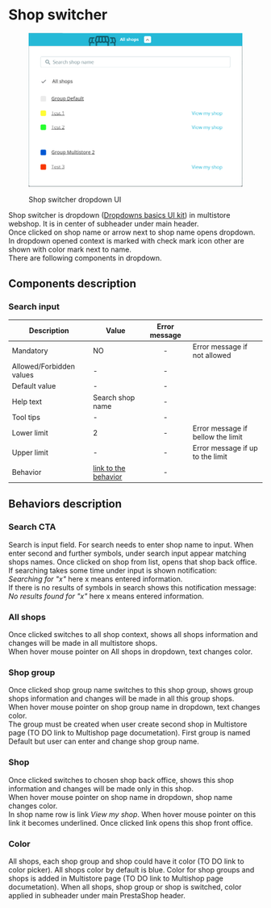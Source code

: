 # Shop switcher

<figure><img src="../../../.gitbook/assets/image (4) (1) (1) (1).png" alt=""><figcaption><p>Shop switcher dropdown UI</p></figcaption></figure>

Shop switcher is dropdown ([Dropdowns basics UI kit](https://build.prestashop-project.org/prestashop-ui-kit/?path=/story/dropdowns--basics)) in multistore webshop. It is in center of subheader under main header. \
Once clicked on shop name or arrow next to shop name opens dropdown. In dropdown opened context is marked with check mark icon other are shown with color mark next to name. \
There are following components in dropdown.

## Components description

### Search input

<table><thead><tr><th>Description</th><th>Value</th><th align="center">Error message</th><th data-hidden></th></tr></thead><tbody><tr><td>Mandatory</td><td>NO</td><td align="center">-</td><td>Error message if not allowed</td></tr><tr><td>Allowed/Forbidden values</td><td>                    -</td><td align="center">-</td><td></td></tr><tr><td>Default value</td><td>                    -</td><td align="center">-</td><td></td></tr><tr><td>Help text</td><td>Search shop name</td><td align="center">-</td><td></td></tr><tr><td>Tool tips</td><td>                      -</td><td align="center">-</td><td></td></tr><tr><td>Lower limit</td><td>                      2</td><td align="center">-</td><td>Error message if bellow the limit</td></tr><tr><td>Upper limit</td><td>                      -</td><td align="center">-</td><td>Error message if up to the limit</td></tr><tr><td>Behavior</td><td><a href="shop-switcher.md#behaviors-description">link to the behavior</a></td><td align="center">-</td><td></td></tr></tbody></table>

## Behaviors description

### Search CTA

Search is input field. For search needs to enter shop name to input. When enter second and further symbols, under search input appear matching shops names. Once clicked on shop from list, opens that shop back office.\
If searching takes some time under input is shown notification:\
_Searching for "x"_ here x means entered information.\
If there is no results of symbols in search shows this notification message:\
_No results found for "x"_ here x means entered information.

### All shops

Once clicked switches to all shop context, shows all shops information and changes will be made in all multistore shops. \
When hover mouse pointer on All shops in dropdown, text changes color.

### Shop group

Once clicked shop group name switches to this shop group, shows group shops information and changes will be made in all this group shops. \
When hover mouse pointer on shop group name in dropdown, text changes color. \
The group must be created when user create second shop in Multistore page (TO DO link to Multishop page documetation). First group is named Default but user can enter and change shop group name.

### Shop

Once clicked switches to chosen shop back office, shows this shop information and changes will be made only in this shop. \
When hover mouse pointer on shop name in dropdown, shop name changes color. \
In shop name row is link _View my shop_. When hover mouse pointer on this link it becomes underlined. Once clicked link opens this shop front office.

### Color

All shops, each shop group and shop could have it color (TO DO link to color picker). All shops color by default is blue. Color for shop groups and shops is added in Multistore page (TO DO link to Multishop page documetation). When all shops, shop group or shop is switched, color applied  in subheader under main PrestaShop header.
